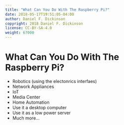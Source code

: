 ```yaml
---
title: "What Can You Do With The Raspberry Pi?"
date: 2018-05-17T19:51:05-04:00
author: Daniel F. Dickinson
copyright: 2018 Daniel F. Dickinson
license: CC-BY-SA-4.0
weight: 67000
---
```

# What Can You Do With The Raspberry Pi?

  * Robotics (using the electonrics interfaes)
  * Network Appliances
  * IoT
  * Media Center
  * Home Automation
  * Use it a desktop computer
  * Use it as a low power server
  * Much more...
